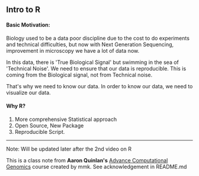 ## Intro to R

#### Basic Motivation: 

Biology used to be a data poor discipline due to the cost to do experiments and technical difficulties, but now with Next Generation Sequencing, improvement in microscopy we have a lot of data now. 

In this data, there is 'True Biological Signal' but swimming in the sea of 'Technical Noise'. We need to ensure that our data is reproducible. This is coming from the Biological signal, not from Technical noise. 

That's why we need to know our data. In order to know our data, we need to visualize our data. 

#### Why R?
1. More comprehensive Statistical approach
2. Open Source, New Package
3. Reproducible Script. 

--- 

Note: Will be updated later after the 2nd video on R

This is a class note from **Aaron Quinlan's** [Advance Computational Genomics](https://github.com/quinlan-lab/applied-computational-genomics) course created by mmk. See acknowledgement in README.md